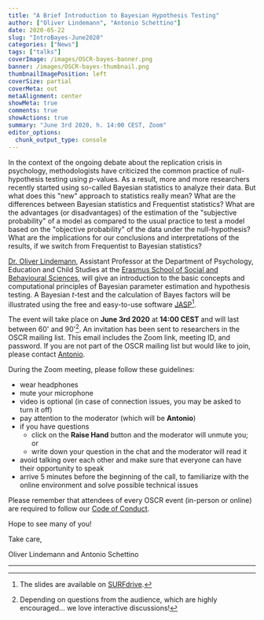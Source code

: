 ```yaml
---
title: "A Brief Introduction to Bayesian Hypothesis Testing"
author: ["Oliver Lindemann", "Antonio Schettino"]
date: 2020-05-22
slug: "IntroBayes-June2020"
categories: ["News"]
tags: ["talks"]
coverImage: /images/OSCR-bayes-banner.png
banner: /images/OSCR-bayes-thumbnail.png
thumbnailImagePosition: left
coverSize: partial
coverMeta: out
metaAlignment: center
showMeta: true
comments: true
showActions: true
summary: "June 3rd 2020, h. 14:00 CEST, Zoom"
editor_options: 
  chunk_output_type: console
---
```


In the context of the ongoing debate about the replication crisis in psychology, methodologists have criticized the common practice of null-hypothesis testing using *p*-values. As a result, more and more researchers recently started using so-called Bayesian statistics to analyze their data. But what does this "new" approach to statistics really mean? What are the differences between Bayesian statistics and Frequentist statistics? What are the advantages (or disadvantages) of the estimation of the "subjective probability" of a model as compared to the usual practice to test a model based on the "objective probability" of the data under the null-hypothesis? What are the implications for our conclusions and interpretations of the results, if we switch from Frequentist to Bayesian statistics?

[Dr. Oliver Lindemann](http://cognitive-psychology.eu/lindemann), Assistant Professor at the Department of Psychology, Education and Child Studies at the [Erasmus School of Social and Behavioural Sciences](https://www.eur.nl/en/essb/), will give an introduction to the basic concepts and computational principles of Bayesian parameter estimation and hypothesis testing. A Bayesian *t*-test and the calculation of Bayes factors will be illustrated using the free and easy-to-use software [JASP](https://jasp-stats.org/)[^1].

The event will take place on **June 3rd 2020** at **14:00 CEST** and will last between 60' and 90'[^2]. An invitation has been sent to researchers in the OSCR mailing list. This email includes the Zoom link, meeting ID, and password. If you are not part of the OSCR mailing list but would like to join, please contact [Antonio](mailto:schettino@eur.nl).

During the Zoom meeting, please follow these guidelines:

* wear headphones
* mute your microphone
* video is optional (in case of connection issues, you may be asked to turn it off)
* pay attention to the moderator (which will be **Antonio**)
* if you have questions
  - click on the **Raise Hand** button and the moderator will unmute you; or
  - write down your question in the chat and the moderator will read it
* avoid talking over each other and make sure that everyone can have their opportunity to speak
* arrive 5 minutes before the beginning of the call, to familiarize with the online environment and solve possible technical issues

Please remember that attendees of every OSCR event (in-person or online) are required to follow our [Code of Conduct](https://www.openscience-rotterdam.com/coc/).

Hope to see many of you!

Take care,

Oliver Lindemann and Antonio Schettino

***

[^1]: The slides are available on [SURFdrive](https://surfdrive.surf.nl/files/index.php/s/gijJsoBrMpnkJOG).
[^2]: Depending on questions from the audience, which are highly encouraged... we love interactive discussions!


